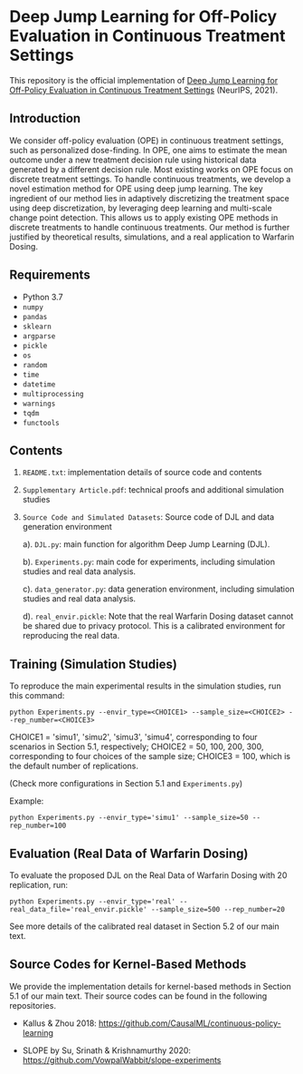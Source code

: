 # Deep Jump Learning for Off-Policy Evaluation in Continuous Treatment Settings

This repository is the official implementation of [Deep Jump Learning for Off-Policy Evaluation in Continuous Treatment Settings](https://arxiv.org/pdf/2010.15963.pdf) (NeurIPS, 2021).

## Introduction

We consider off-policy evaluation (OPE) in continuous treatment settings, such as personalized dose-finding. In OPE, one aims to estimate the mean outcome under a new treatment decision rule using historical data generated by a different decision rule. Most existing works on OPE focus on discrete treatment settings. To handle continuous treatments, we develop a novel estimation method for OPE using deep jump learning. The key ingredient of our method lies in adaptively discretizing the treatment space using deep discretization, by leveraging deep learning and multi-scale change point detection. This allows us to apply existing OPE methods in discrete treatments to handle continuous treatments. Our method is further justified by theoretical results, simulations, and a real application to Warfarin Dosing.

## Requirements

 - Python 3.7
 - `numpy`
 - `pandas`
 - `sklearn`
 - `argparse`
 - `pickle`
 - `os`
 - `random`
 - `time` 
 - `datetime` 
 - `multiprocessing`
 - `warnings`
 - `tqdm`
 - `functools`

## Contents

  1. `README.txt`: implementation details of source code and contents

  2. `Supplementary Article.pdf`: technical proofs and additional simulation studies

  3. `Source Code and Simulated Datasets`: Source code of DJL and data generation environment

     a). `DJL.py`: main function for algorithm Deep Jump Learning (DJL).

     b). `Experiments.py`: main code for experiments, including simulation studies and real data analysis.
     
     c). `data_generator.py`: data generation environment, including simulation studies and real data analysis.

     d). `real_envir.pickle`: Note that the real Warfarin Dosing dataset cannot be shared due to privacy protocol. This is a calibrated environment for reproducing the real data.
 

## Training (Simulation Studies)

To reproduce the main experimental results in the simulation studies, run this command:

```train
python Experiments.py --envir_type=<CHOICE1> --sample_size=<CHOICE2> --rep_number=<CHOICE3>
```
CHOICE1 = 'simu1', 'simu2', 'simu3', 'simu4', corresponding to four scenarios in Section 5.1, respectively;
CHOICE2 = 50, 100, 200, 300, corresponding to four choices of the sample size;
CHOICE3 = 100, which is the default number of replications.

(Check more configurations in Section 5.1 and `Experiments.py`)
 
Example: 

```For Scenario 1 with sample size as 50 and replication number as 100:
python Experiments.py --envir_type='simu1' --sample_size=50 --rep_number=100
```

## Evaluation (Real Data of Warfarin Dosing)

To evaluate the proposed DJL on the Real Data of Warfarin Dosing with 20 replication, run: 

```eval
python Experiments.py --envir_type='real' --real_data_file='real_envir.pickle' --sample_size=500 --rep_number=20
```

See more details of the calibrated real dataset in Section 5.2 of our main text.  


## Source Codes for Kernel-Based Methods

We provide the implementation details for kernel-based methods in Section 5.1 of our main text. Their source codes can be found in the following repositories.


* Kallus & Zhou 2018: https://github.com/CausalML/continuous-policy-learning

* SLOPE by Su, Srinath & Krishnamurthy 2020: https://github.com/VowpalWabbit/slope-experiments

 


